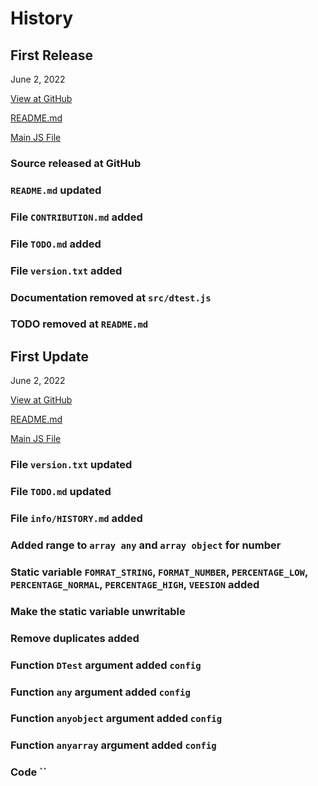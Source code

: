 # History


## First Release

June 2, 2022

[View at GitHub](https://github.com/dlvdls18/DTest/)

[README.md](https://github.com/dlvdls18/DTest/blob/main/README.md)

[Main JS File](https://github.com/dlvdls18/DTest/blob/main/src/dtest.js)

### Source released at GitHub
### `README.md` updated
### File `CONTRIBUTION.md` added
### File `TODO.md` added
### File `version.txt` added
### Documentation removed at `src/dtest.js`
### TODO removed at `README.md`


## First Update

June 2, 2022

[View at GitHub](https://github.com/dlvdls18/DTest/)

[README.md](https://github.com/dlvdls18/DTest/blob/main/README.md)

[Main JS File](https://github.com/dlvdls18/DTest/blob/main/src/dtest.js)

### File `version.txt` updated
### File `TODO.md` updated
### File `info/HISTORY.md` added
### Added range to `array any` and `array object` for number
### Static variable `FOMRAT_STRING`, `FORMAT_NUMBER`, `PERCENTAGE_LOW`, `PERCENTAGE_NORMAL`, `PERCENTAGE_HIGH`, `VEESION` added
### Make the static variable unwritable
### Remove duplicates added
### Function `DTest` argument added `config`
### Function `any` argument added `config`
### Function `anyobject` argument added `config`
### Function `anyarray` argument added `config`
### Code ``